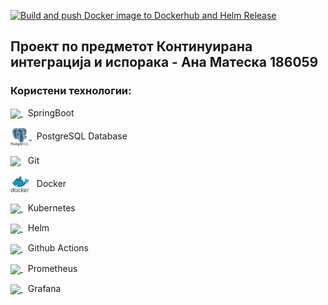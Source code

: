 [![Build and push Docker image to Dockerhub and Helm Release](https://github.com/anamateska/KIII-Project/actions/workflows/docker-helm.yml/badge.svg)](https://github.com/anamateska/KIII-Project/actions/workflows/docker-helm.yml)

<h2>Проект по предметот Континуирана интеграција и испорака - Ана Матеска 186059</h2>

<h3>Користени технологии: </h3>

<p>
<a href="https://spring.io/"> <img align="center" height="30" src="https://www.vectorlogo.zone/logos/springio/springio-icon.svg"/> </a> 
&nbsp; SpringBoot
</p>

<p>
<a href="https://www.postgresql.org"> <img align="center" height="30" src="https://raw.githubusercontent.com/devicons/devicon/master/icons/postgresql/postgresql-original-wordmark.svg"/> </a>
&nbsp; PostgreSQL Database
</p>

<p>
<a href="https://git-scm.com/"> <img align="center" height="30" src="https://www.vectorlogo.zone/logos/git-scm/git-scm-icon.svg"/></a> 
&nbsp; Git
</p>

<p>
<a href="https://www.docker.com/"> <img align="center" height="30" src="https://raw.githubusercontent.com/devicons/devicon/master/icons/docker/docker-original-wordmark.svg"/></a> 
&nbsp; Docker
</p>

<p>
<a href="https://kubernetes.io"> <img align="center" height="30" src="https://www.vectorlogo.zone/logos/kubernetes/kubernetes-icon.svg"/> </a> 
&nbsp; Kubernetes 
</p>

<p>
<a href="https://helm.sh/"> <img align="center" height="30" src="https://cncf-branding.netlify.app/img/projects/helm/icon/color/helm-icon-color.png"/> </a> 
&nbsp; Helm
</p>

<p>
<a href="https://github.com/features/actions"> <img align="center" height="30" src="https://avatars.githubusercontent.com/u/44036562?s=280&v=4"/> </a> 
&nbsp; Github Actions
</p>

<p>
<a href="https://prometheus.io/"> <img align="center" height="30" src="https://upload.wikimedia.org/wikipedia/commons/thumb/3/38/Prometheus_software_logo.svg/2066px-Prometheus_software_logo.svg.png"/> </a> 
&nbsp; Prometheus
</p>

<p>
<a href="https://grafana.com/"> <img align="center" height="30" src="https://upload.wikimedia.org/wikipedia/en/thumb/a/a1/Grafana_logo.svg/1200px-Grafana_logo.svg.png"/> </a> 
&nbsp; Grafana
</p>
